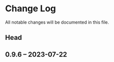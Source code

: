 # Change Log

All notable changes will be documented in this file.

## Head

## 0.9.6 &ndash; 2023-07-22
